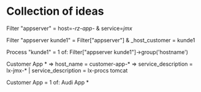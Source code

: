 # Collection of ideas

Filter "appserver" = host=*-rz-app-* & service=*jmx*

Filter "appserver kunde1" = Filter["appserver"] & _host_customer = kunde1

Process "kunde1" = 1 of: Filter["appserver kunde1"]->group('hostname')

Customer App * => host_name = customer-app-* => service_description = lx-jmx-* | service_description = lx-procs tomcat

Customer App = 1 of: Audi App *
